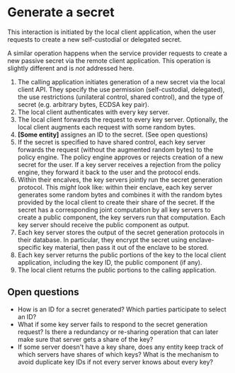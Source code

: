 
# Generate a secret

This interaction is initiated by the local client application, when the user requests to create a new self-custodial or delegated secret.

A similar operation happens when the service provider requests to create a new passive secret via the remote client application. This operation is slightly different and is _not_ addressed here.

1. The calling application initiates generation of a new secret via the local client API. They specify the use permission (self-custodial, delegated), the use restrictions (unilateral control, shared control), and the type of secret (e.g. arbitrary bytes, ECDSA key pair).
2. The local client authenticates with every key server.
2. The local client forwards the request to every key server. Optionally, the local client augments each request with some random bytes.
2. __[Some entity]__ assignes an ID to the secret. (See open questions)
3. If the secret is specified to have shared control, each key server forwards the request (without the augmented random bytes) to the policy engine. The policy engine approves or rejects creation of a new secret for the user.
If a key server receives a rejection from the policy engine, they forward it back to the user and the protocol ends.
4. Within their encalves, the key servers jointly run the secret generation protocol. This _might_ look like: within their enclave, each key server generates some random bytes and combines it with the random bytes provided by the local client to create their share of the secret.
If the secret has a corresponding joint computation by all key servers to create a public component, the key servers run that computation. Each key server should receive the public component as output.
5. Each key server stores the output of the secret generation protocols in their database. In particular, they encrypt the secret using enclave-specific key material, then pass it out of the enclave to be stored.
6. Each key server returns the public portions of the key to the local client application, including the key ID, the public component (if any).
7. The local client returns the public portions to the calling application.

## Open questions
- How is an ID for a secret generated? Which parties participate to select an ID?
- What if some key server fails to respond to the secret generation request? Is there a redundancy or re-sharing operation that can later make sure that server gets a share of the key?
- If some server doesn't have a key share, does any entity keep track of which servers have shares of which keys? What is the mechanism to avoid duplicate key IDs if not every server knows about every key?



